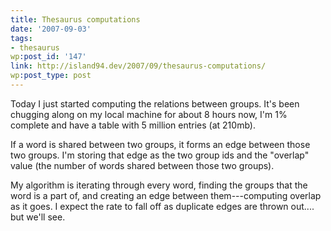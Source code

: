 ```yaml
---
title: Thesaurus computations
date: '2007-09-03'
tags:
- thesaurus
wp:post_id: '147'
link: http://island94.dev/2007/09/thesaurus-computations/
wp:post_type: post
---
```


Today I just started computing the relations between groups. It's been chugging along on my local machine for about 8 hours now, I'm 1% complete and have a table with 5 million entries (at 210mb).

If a word is shared between two groups, it forms an edge between those two groups. I'm storing that edge as the two group ids and the "overlap" value (the number of words shared between those two groups).

My algorithm is iterating through every word, finding the groups that the word is a part of, and creating an edge between them---computing overlap as it goes. I expect the rate to fall off as duplicate edges are thrown out.... but we'll see.
